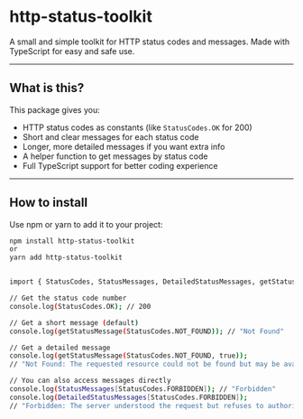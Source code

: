 # http-status-toolkit

A small and simple toolkit for HTTP status codes and messages. Made with TypeScript for easy and safe use.

---

## What is this?

This package gives you:

- HTTP status codes as constants (like `StatusCodes.OK` for 200)
- Short and clear messages for each status code
- Longer, more detailed messages if you want extra info
- A helper function to get messages by status code
- Full TypeScript support for better coding experience

---

## How to install

Use npm or yarn to add it to your project:

```bash
npm install http-status-toolkit
or
yarn add http-status-toolkit


import { StatusCodes, StatusMessages, DetailedStatusMessages, getStatusMessage } from 'http-status-toolkit';

// Get the status code number
console.log(StatusCodes.OK); // 200

// Get a short message (default)
console.log(getStatusMessage(StatusCodes.NOT_FOUND)); // "Not Found"

// Get a detailed message
console.log(getStatusMessage(StatusCodes.NOT_FOUND, true)); 
// "Not Found: The requested resource could not be found but may be available in the future."

// You can also access messages directly
console.log(StatusMessages[StatusCodes.FORBIDDEN]); // "Forbidden"
console.log(DetailedStatusMessages[StatusCodes.FORBIDDEN]);
// "Forbidden: The server understood the request but refuses to authorize it."




